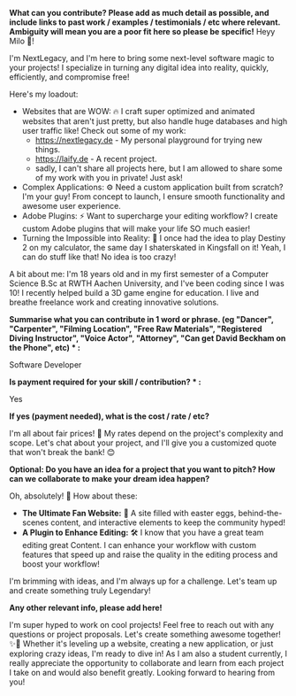 **What can you contribute? Please add as much detail as possible, and include links to past work / examples / testimonials / etc where relevant. Ambiguity will mean you are a poor fit here so please be specific!**
Heyy Milo 👋!

I'm NextLegacy, and I'm here to bring some next-level software magic to your projects!
I specialize in turning any digital idea into reality, quickly, efficiently, and compromise free!

Here's my loadout:
-   Websites that are WOW: 🔥 I craft super optimized and animated websites that aren't just pretty, but also handle huge databases and high user traffic like! Check out some of my work:
    -   https://nextlegacy.de - My personal playground for trying new things.
    -   https://laify.de - A recent project.
    -   sadly, I can't share all projects here, but I am allowed to share some of my work with you in private! Just ask!
-   Complex Applications: ⚙️ Need a custom application built from scratch? I'm your guy! From concept to launch, I ensure smooth functionality and awesome user experience.
-   Adobe Plugins: ⚡️ Want to supercharge your editing workflow? I create custom Adobe plugins that will make your life SO much easier!
-   Turning the Impossible into Reality: 🤯 I once had the idea to play Destiny 2 on my calculator, the same day I shaterskated in Kingsfall on it! Yeah, I can do stuff like that! No idea is too crazy!

A bit about me: I'm 18 years old and in my first semester of a Computer Science B.Sc at RWTH Aachen University, and I've been coding since I was 10! I recently helped build a 3D game engine for education. I live and breathe freelance work and creating innovative solutions.

**Summarise what you can contribute in 1 word or phrase. (eg "Dancer", "Carpenter", "Filming Location", "Free Raw Materials", "Registered Diving Instructor", "Voice Actor", "Attorney", "Can get David Beckham on the Phone", etc) * :**

Software Developer

**Is payment required for your skill / contribution? * :**

Yes

**If yes (payment needed), what is the cost / rate / etc?**

I'm all about fair prices! 🤝 My rates depend on the project's complexity and scope. Let's chat about your project, and I'll give you a customized quote that won't break the bank! 😊

**Optional: Do you have an idea for a project that you want to pitch? How can we collaborate to make your dream idea happen?**

Oh, absolutely! 🤩 How about these:

*   **The Ultimate Fan Website:** 🎉 A site filled with easter eggs, behind-the-scenes content, and interactive elements to keep the community hyped!
*   **A Plugin to Enhance Editing:** 🛠️ I know that you have a great team editing great Content. I can enhance your workflow with custom features that speed up and raise the quality in the editing process and boost your workflow!

I'm brimming with ideas, and I'm always up for a challenge. Let's team up and create something truly Legendary!

**Any other relevant info, please add here!**

I'm super hyped to work on cool projects! Feel free to reach out with any questions or project proposals. Let's create something awesome together! ✨🚀 Whether it's leveling up a website, creating a new application, or just exploring crazy ideas, I'm ready to dive in! As I am also a student currently, I really appreciate the opportunity to collaborate and learn from each project I take on and would also benefit greatly. Looking forward to hearing from you! 
